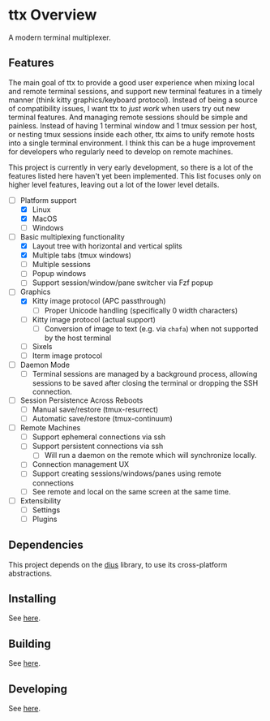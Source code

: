 # ttx Overview

A modern terminal multiplexer.

## Features

The main goal of ttx to provide a good user experience when mixing local and remote terminal sessions, and support new
terminal features in a timely manner (think kitty graphics/keyboard protocol). Instead of being a source of
compatibility issues, I want ttx to _just work_ when users try out new terminal features. And managing remote sessions should
be simple and painless. Instead of having 1 terminal window and 1 tmux session per host, or nesting tmux sessions inside
each other, ttx aims to unify remote hosts into a single terminal environment. I think this can be a huge improvement for
developers who regularly need to develop on remote machines.

This project is currently in very early development, so there is a lot of the features listed here haven't
yet been implemented. This list focuses only on higher level features, leaving out a lot of the lower level
details.

- [ ] Platform support
  - [x] Linux
  - [x] MacOS
  - [ ] Windows
- [ ] Basic multiplexing functionality
  - [x] Layout tree with horizontal and vertical splits
  - [x] Multiple tabs (tmux windows)
  - [ ] Multiple sessions
  - [ ] Popup windows
  - [ ] Support session/window/pane switcher via Fzf popup
- [ ] Graphics
  - [x] Kitty image protocol (APC passthrough)
    - [ ] Proper Unicode handling (specifically 0 width characters)
  - [ ] Kitty image protocol (actual support)
    - [ ] Conversion of image to text (e.g. via `chafa`) when not supported by the host terminal
  - [ ] Sixels
  - [ ] Iterm image protocol
- [ ] Daemon Mode
  - [ ] Terminal sessions are managed by a background process, allowing sessions to be saved after closing the terminal
        or dropping the SSH connection.
- [ ] Session Persistence Across Reboots
  - [ ] Manual save/restore (tmux-resurrect)
  - [ ] Automatic save/restore (tmux-continuum)
- [ ] Remote Machines
  - [ ] Support ephemeral connections via ssh
  - [ ] Support persistent connections via ssh
    - [ ] Will run a daemon on the remote which will synchronize locally.
  - [ ] Connection management UX
  - [ ] Support creating sessions/windows/panes using remote connections
  - [ ] See remote and local on the same screen at the same time.
- [ ] Extensibility
  - [ ] Settings
  - [ ] Plugins

## Dependencies

This project depends on the [dius](https://github.com/coletrammer/dius) library, to use its cross-platform
abstractions.

## Installing

See [here](docs/pages/install.md).

## Building

See [here](docs/pages/build.md).

## Developing

See [here](docs/pages/developing.md).
